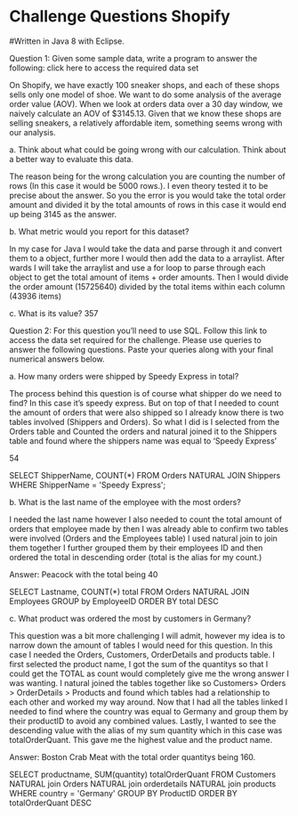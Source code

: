 # Challenge Questions Shopify
#Written in Java 8 with Eclipse.

Question 1: Given some sample data, write a program to answer the following: click here to access the required data set

On Shopify, we have exactly 100 sneaker shops, and each of these shops sells only one model of shoe. We want to do some analysis of the average order value (AOV). When we look at orders data over a 30 day window, we naively calculate an AOV of $3145.13. Given that we know these shops are selling sneakers, a relatively affordable item, something seems wrong with our analysis. 

a.	Think about what could be going wrong with our calculation. Think about a better way to evaluate this data.

The reason being for the wrong calculation you are counting the number of rows (In this case it would be 5000 rows.). I even theory tested it to be precise about the answer. 
So you the error is you would take the total order amount and divided it by the total amounts of rows in this case it would end up being 3145 as the answer.

b.	What metric would you report for this dataset?

In my case for Java I would take the data and parse through it and convert them to a object, further more I would then add the data to a arraylist. After wards I will take the arraylist and use a for loop to parse through each object to get the total amount of items + order amounts. Then I would divide the order amount (15725640) divided by the total items within each column (43936 items)

c.	What is its value? 357

Question 2: For this question you’ll need to use SQL. Follow this link to access the data set required for the challenge. Please use queries to answer the following questions. Paste your queries along with your final numerical answers below.


a.	How many orders were shipped by Speedy Express in total?

The process behind this question is of course what shipper do we need to find? In this case it’s speedy express. But on top of that I needed to count the amount of orders that were also shipped so I already know there is two tables involved (Shippers and Orders). So what I did is I selected from the Orders table and Counted the orders and natural joined it to the Shippers table and found where the shippers name was equal to ‘Speedy Express’

54

SELECT ShipperName, COUNT(*) FROM Orders NATURAL JOIN Shippers WHERE ShipperName = 'Speedy Express';
        
b.	What is the last name of the employee with the most orders?

I needed the last name however I also needed to count the total amount of orders that employee made by then I was already able to confirm two tables were involved (Orders and the Employees table) I used natural join to join them together I further grouped them by their employees ID and then ordered the total in descending order (total is the alias for my count.)

Answer: Peacock with the total being 40

SELECT Lastname, COUNT(*) total FROM Orders NATURAL JOIN Employees GROUP by EmployeeID ORDER BY total DESC
        
c.	What product was ordered the most by customers in Germany?

This question was a bit more challenging I will admit, however my idea is to narrow down the amount of tables I would need for this question. In this case I needed the Orders, Customers, OrderDetails and products table.
I first selected the product name, I got the sum of the quantitys so that I could get the TOTAL as count would completely give me the wrong answer I was wanting. I natural joined the tables together like so Customers> Orders > OrderDetails > Products and found which tables had a relationship to each other and worked my way around. Now that I had all the tables linked I needed to find where the country was equal to Germany and group them by their productID to avoid any combined values. Lastly, I wanted to see the descending value with the alias of my sum quantity which in this case was totalOrderQuant. This gave me the highest value and the product name.

Answer: Boston Crab Meat with the total order quantitys being 160.

SELECT productname, SUM(quantity) totalOrderQuant FROM Customers
NATURAL join Orders 
NATURAL join orderdetails 
NATURAL join products 
WHERE country = 'Germany'
GROUP BY ProductID
ORDER BY totalOrderQuant DESC
